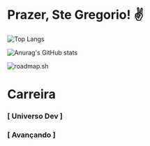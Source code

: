 # Prazer, Ste Gregorio! :v:
![Top Langs](https://github-readme-stats.vercel.app/api/top-langs/?username=stegregorio&layout=compact)

![Anurag's GitHub stats](https://github-readme-stats.vercel.app/api?username=stegregorio&theme=dracula)

![roadmap.sh](https://roadmap.sh/card/wide/687183d73ed27010bdc4d411?variant=dark)

# Carreira

### [ Universo Dev ]

### [ Avançando ]


<!--
**stegregorio/stegregorio** is a ✨ _special_ ✨ repository because its `README.md` (this file) appears on your GitHub profile.

Here are some ideas to get you started:

- 🔭 I’m currently working on ...
- 🌱 I’m currently learning ...
- 👯 I’m looking to collaborate on ...
- 🤔 I’m looking for help with ...
- 💬 Ask me about ...
- 📫 How to reach me: ...
- 😄 Pronouns: ...
- ⚡ Fun fact: ...
-->
